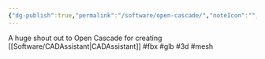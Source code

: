```yaml
---
{"dg-publish":true,"permalink":"/software/open-cascade/","noteIcon":"","created":"2025-05-20T10:31:25.772-05:00"}
---
```


A huge shout out to Open Cascade for creating [[Software/CADAssistant\|CADAssistant]]
#fbx
#glb
#3d
#mesh
